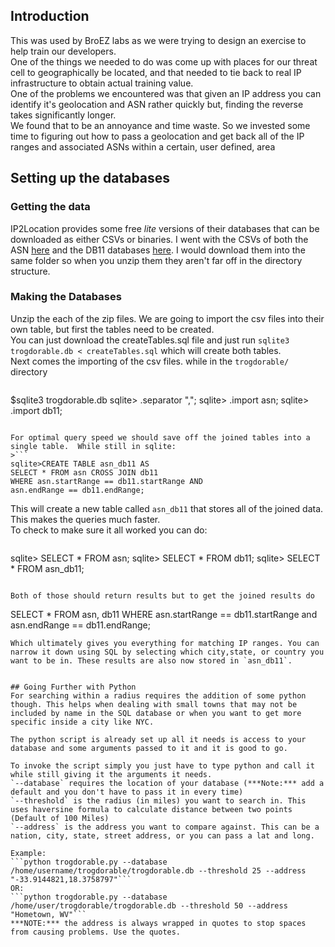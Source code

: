 ## Introduction
This was used by BroEZ labs as we were trying to design an exercise to help train our developers.  
One of the things we needed to do was come up with places for our threat cell to geographically be located, and that needed to tie back to real IP infrastructure to obtain actual training value.  
One of the problems we encountered was that given an IP address you can identify it's geolocation and ASN rather quickly but, finding the reverse takes significantly longer.   
We found that to be an annoyance and time waste. So we invested some time to figuring out how to pass a geolocation and get back all of the IP ranges and associated ASNs within a certain, user defined, area

## Setting up the databases
### Getting the data
IP2Location provides some free *lite* versions of their databases that can be downloaded as either CSVs or binaries. I went with the CSVs of both the ASN [here](https://lite.ip2location.com/database/ip-asn "ASN") and the DB11 databases [here](https://lite.ip2location.com/database/ip-country-region-city-latitude-longitude-zipcode-timezone  "DB11"). I would download them into the same folder so when you unzip them they aren't far off in the directory structure.

### Making the Databases
Unzip the each of the zip files. We are going to import the csv files into their own table, but first the tables need to be created.  
You can just download the createTables.sql file and just run `sqlite3 trogdorable.db < createTables.sql` which will create both tables.   
Next comes the importing of the csv files. while in the `trogdorable/` directory  
>``` 
$sqlite3 trogdorable.db
sqlite> .separator ",";
sqlite> .import <location of asn csv file> asn;
sqlite> .import <location of db11 csv file> db11;
```

For optimal query speed we should save off the joined tables into a single table.  While still in sqlite:
>```
sqlite>CREATE TABLE asn_db11 AS
SELECT * FROM asn CROSS JOIN db11
WHERE asn.startRange == db11.startRange AND
asn.endRange == db11.endRange;
```
This will create a new table called  `asn_db11` that stores all of the joined data. This makes the queries much faster.  
To check to make sure it all worked you can do:
> ```
sqlite> SELECT * FROM asn;
sqlite> SELECT * FROM db11;
sqlite> SELECT * FROM asn_db11;
```

Both of those should return results but to get the joined results do  

```
SELECT * FROM asn, db11 WHERE asn.startRange == db11.startRange and asn.endRange == db11.endRange;
```
Which ultimately gives you everything for matching IP ranges. You can narrow it down using SQL by selecting which city,state, or country you want to be in. These results are also now stored in `asn_db11`.				


## Going Further with Python
For searching within a radius requires the addition of some python though. This helps when dealing with small towns that may not be included by name in the SQL database or when you want to get more specific inside a city like NYC. 

The python script is already set up all it needs is access to your database and some arguments passed to it and it is good to go. 

To invoke the script simply you just have to type python and call it while still giving it the arguments it needs.
`--database` requires the location of your database (***Note:*** add a default and you don't have to pass it in every time)  
`--threshold` is the radius (in miles) you want to search in. This uses haversine formula to calculate distance between two points (Default of 100 Miles)  
`--address` is the address you want to compare against. This can be a nation, city, state, street address, or you can pass a lat and long. 

Example:  
```python trogdorable.py --database /home/username/trogdorable/trogdorable.db --threshold 25 --address "-33.9144821,18.3758797"```  
OR:  
```python trogdorable.py --database /home/user/trogdorable/trogdorable.db --threshold 50 --address "Hometown, WV"```  
***NOTE:*** the address is always wrapped in quotes to stop spaces from causing problems. Use the quotes. 

 

   
